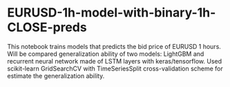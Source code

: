 # EURUSD-1h-model-with-binary-1h-CLOSE-preds

This notebook trains models that predicts the bid price of EURUSD 1 hours.  Will be compared generalization ability of two models:
LightGBM and recurrent neural network made of LSTM layers with keras/tensorflow.
Used scikit-learn GridSearchCV with TimeSeriesSplit cross-validation scheme for estimate the generalization ability.

